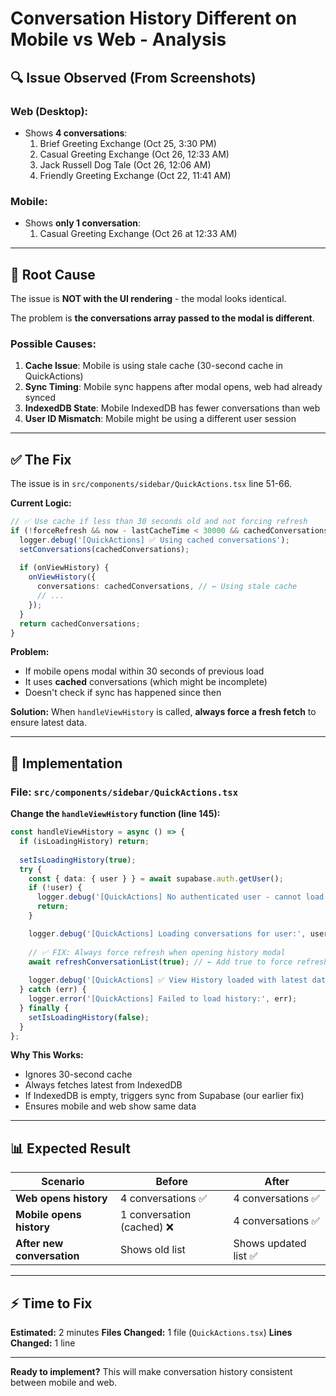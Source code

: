 # Conversation History Different on Mobile vs Web - Analysis

## 🔍 **Issue Observed (From Screenshots)**

### Web (Desktop):
- Shows **4 conversations**:
  1. Brief Greeting Exchange (Oct 25, 3:30 PM)
  2. Casual Greeting Exchange (Oct 26, 12:33 AM)
  3. Jack Russell Dog Tale (Oct 26, 12:06 AM)
  4. Friendly Greeting Exchange (Oct 22, 11:41 AM)

### Mobile:
- Shows **only 1 conversation**:
  1. Casual Greeting Exchange (Oct 26 at 12:33 AM)

---

## 🔴 **Root Cause**

The issue is **NOT with the UI rendering** - the modal looks identical.

The problem is **the conversations array passed to the modal is different**.

### Possible Causes:

1. **Cache Issue**: Mobile is using stale cache (30-second cache in QuickActions)
2. **Sync Timing**: Mobile sync happens after modal opens, web had already synced
3. **IndexedDB State**: Mobile IndexedDB has fewer conversations than web
4. **User ID Mismatch**: Mobile might be using a different user session

---

## ✅ **The Fix**

The issue is in `src/components/sidebar/QuickActions.tsx` line 51-66.

**Current Logic:**
```typescript
// ✅ Use cache if less than 30 seconds old and not forcing refresh
if (!forceRefresh && now - lastCacheTime < 30000 && cachedConversations.length > 0) {
  logger.debug('[QuickActions] ✅ Using cached conversations');
  setConversations(cachedConversations);
  
  if (onViewHistory) {
    onViewHistory({
      conversations: cachedConversations, // ← Using stale cache
      // ...
    });
  }
  return cachedConversations;
}
```

**Problem:**
- If mobile opens modal within 30 seconds of previous load
- It uses **cached** conversations (which might be incomplete)
- Doesn't check if sync has happened since then

**Solution:**
When `handleViewHistory` is called, **always force a fresh fetch** to ensure latest data.

---

## 📝 **Implementation**

### File: `src/components/sidebar/QuickActions.tsx`

**Change the `handleViewHistory` function (line 145):**

```typescript
const handleViewHistory = async () => {
  if (isLoadingHistory) return;
  
  setIsLoadingHistory(true);
  try {
    const { data: { user } } = await supabase.auth.getUser();
    if (!user) {
      logger.debug('[QuickActions] No authenticated user - cannot load history');
      return;
    }

    logger.debug('[QuickActions] Loading conversations for user:', user.id);
    
    // ✅ FIX: Always force refresh when opening history modal
    await refreshConversationList(true); // ← Add true to force refresh
    
    logger.debug('[QuickActions] ✅ View History loaded with latest data');
  } catch (err) {
    logger.error('[QuickActions] Failed to load history:', err);
  } finally {
    setIsLoadingHistory(false);
  }
};
```

**Why This Works:**
- Ignores 30-second cache
- Always fetches latest from IndexedDB
- If IndexedDB is empty, triggers sync from Supabase (our earlier fix)
- Ensures mobile and web show same data

---

## 📊 **Expected Result**

| Scenario | Before | After |
|----------|--------|-------|
| **Web opens history** | 4 conversations ✅ | 4 conversations ✅ |
| **Mobile opens history** | 1 conversation (cached) ❌ | 4 conversations ✅ |
| **After new conversation** | Shows old list | Shows updated list ✅ |

---

## ⚡ **Time to Fix**

**Estimated:** 2 minutes
**Files Changed:** 1 file (`QuickActions.tsx`)
**Lines Changed:** 1 line

---

**Ready to implement?** This will make conversation history consistent between mobile and web.

